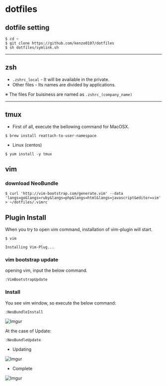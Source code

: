 # dotfiles

## dotfile setting

```
$ cd ~
$ git clone https://github.com/kenzo0107/dotfiles
$ sh dotfiles/symlink.sh
```

---

## zsh

- `.zshrc_local` - It will be available in the private.
- Other files - Its names are divided by applications.


※ The files For buisiness are named as `.zshrc_(company_name)`

---

## tmux

- First of all, execute the bellowing command for MacOSX.

```
$ brew install reattach-to-user-namespace
```

- Linux (centos)

```
$ yum install -y tmux
```

## vim

### download NeoBundle

```
$ curl 'http://vim-bootstrap.com/generate.vim' --data 'langs=go&langs=ruby&langs=php&langs=html&langs=javascript&editor=vim' > ~/dotfiles/.vimrc
```

## Plugin Install 

When you try to open vim command, installation of vim-plugin will start.


```
$ vim

Installing Vim-Plug...
```

### vim bootstrap update

opening vim, input the below command.

```
:VimBootstrapUpdate
```

### Install

You see vim window, so execute the below command:

```
:NeoBundleInstall
```

![Imgur](http://i.imgur.com/FGwN3Ea.png)

At the case of Update:

```
:NeoBundleUpdate
```

- Updating

![Imgur](http://i.imgur.com/LOZbz3s.png)

- Complete

![Imgur](http://i.imgur.com/xU6rPnB.png)